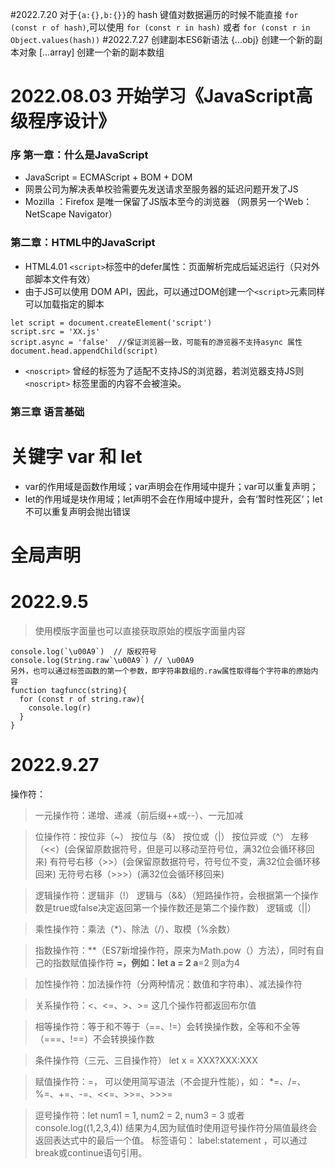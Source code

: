 #2022.7.20
对于`{a:{},b:{}}`的 hash 键值对数据遍历的时候不能直接 `for (const r of hash)`,可以使用 `for (const r in hash)` 或者 `for (const r in Object.values(hash))`
#2022.7.27
创建副本ES6新语法
{...obj} 创建一个新的副本对象
[...array] 创建一个新的副本数组

# 2022.08.03 开始学习《JavaScript高级程序设计》
###  序  第一章：什么是JavaScript
- JavaScript = ECMAScript + BOM + DOM
- 网景公司为解决表单校验需要先发送请求至服务器的延迟问题开发了JS
- Mozilla ：Firefox 是唯一保留了JS版本至今的浏览器 （网景另一个Web： NetScape Navigator）
### 第二章：HTML中的JavaScript
- HTML4.01 `<script>`标签中的defer属性：页面解析完成后延迟运行（只对外部脚本文件有效）  
- 由于JS可以使用 DOM API，因此，可以通过DOM创建一个`<script>`元素同样可以加载指定的脚本
```
let script = document.createElement('script')
script.src = 'XX.js'
script.async = 'false'  //保证浏览器一致，可能有的游览器不支持async 属性
document.head.appendChild(script)
```
-  `<noscript>` 曾经的标签为了适配不支持JS的浏览器，若浏览器支持JS则`<noscript>` 标签里面的内容不会被渲染。
### 第三章 语言基础
# 关键字 var 和 let
- var的作用域是函数作用域；var声明会在作用域中提升；var可以重复声明；
- let的作用域是块作用域；let声明不会在作用域中提升，会有‘暂时性死区’；let不可以重复声明会抛出错误
# 全局声明

# 2022.9.5
> 使用模版字面量也可以直接获取原始的模版字面量内容
```
console.log(`\u00A9`)  // 版权符号
console.log(String.raw`\u00A9`) // \u00A9
另外，也可以通过标签函数的第一个参数，即字符串数组的.raw属性取得每个字符串的原始内容
function tagfuncc(string){
  for (const r of string.raw){
    console.log(r)
  }
}
```
# 2022.9.27
操作符：
> 一元操作符：递增、递减（前后缀++或--）、一元加减

> 位操作符：按位非（~） 按位与（&） 按位或（|） 按位异或（^） 左移（<<）(会保留原数据符号，但是可以移动至符号位，满32位会循环移回来) 有符号右移（>>）(会保留原数据符号，符号位不变，满32位会循环移回来) 无符号右移（>>>）(满32位会循环移回来)

> 逻辑操作符：逻辑非（!） 逻辑与（&&）（短路操作符，会根据第一个操作数是true或false决定返回第一个操作数还是第二个操作数） 逻辑或（||）

> 乘性操作符：乘法（*）、除法（/）、取模（%余数）

> 指数操作符：**（ES7新增操作符，原来为Math.pow（）方法），同时有自己的指数赋值操作符 **=，例如：let a = 2 a**=2 则a为4

> 加性操作符：加法操作符（分两种情况：数值和字符串）、减法操作符

> 关系操作符：<、<=、>、>= 这几个操作符都返回布尔值

> 相等操作符：等于和不等于（==、!=）会转换操作数，全等和不全等（===、!==）不会转换操作数

> 条件操作符（三元、三目操作符） let x = XXX?XXX:XXX

> 赋值操作符：=， 可以使用简写语法（不会提升性能），如： *=、/=、%=、+=、-=、<<=、>>=、>>>=

> 逗号操作符：let num1 = 1, num2 = 2, num3 = 3 或者 console.log((1,2,3,4)) 结果为4,因为赋值时使用逗号操作符分隔值最终会返回表达式中的最后一个值。
标签语句： label:statement ，可以通过break或continue语句引用。

